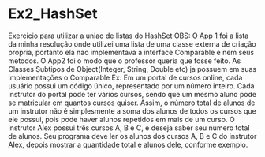 # Ex2_HashSet
Exercicio para utilizar a uniao de listas do HashSet
OBS: O App 1 foi a lista da minha resolução onde utilizei uma lista de uma classe externa de criação propria, portanto ela nao implementava a interface
Comparable e nem seus metodos.
   O App2 foi o modo que o professor queria que fosse feito. As Classes Subtipos de Object(Integer, String, Double etc) ja possuem em suas implementações 
o Comparable
Ex: Em um portal de cursos online, cada usuário possui um código único, representado por
um número inteiro.
Cada instrutor do portal pode ter vários cursos, sendo que um mesmo aluno pode se
matricular em quantos cursos quiser. Assim, o número total de alunos de um instrutor não
é simplesmente a soma dos alunos de todos os cursos que ele possui, pois pode haver
alunos repetidos em mais de um curso.
O instrutor Alex possui três cursos A, B e C, e deseja saber seu número total de alunos.
Seu programa deve ler os alunos dos cursos A, B e C do instrutor Alex, depois mostrar a
quantidade total e alunos dele, conforme exemplo.
